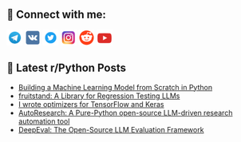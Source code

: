 ## 🔎 Connect with me:
[<img src="https://github.com/bullbesh/bullbesh/blob/main/images/Telegram.png" width="32" height="32" />](https://t.me/bullbesh)
[<img src="https://github.com/bullbesh/bullbesh/blob/main/images/VK.png" width="32" height="32" />](https://vk.com/bullbesh)
[<img src="https://github.com/bullbesh/bullbesh/blob/main/images/Twitter.png" width="32" height="32" />](https://twitter.com/bullbesh1)
[<img src="https://github.com/bullbesh/bullbesh/blob/main/images/Instagram.png" width="32" height="32" />](https://www.instagram.com/bullbesh)
[<img src="https://github.com/bullbesh/bullbesh/blob/main/images/Reddit.png" width="32" height="32" />](https://www.reddit.com/user/bullbesh)
[<img src="https://github.com/bullbesh/bullbesh/blob/main/images/YouTube.png" width="32" height="32" />](https://www.youtube.com/channel/UCtfjRs6uzgq5mfm8S06WTcg)

## 📕 Latest r/Python Posts
<!-- BLOG-POST-LIST:START -->
- [Building a Machine Learning Model from Scratch in Python](https://www.reddit.com/r/Python/comments/1i2z59j/building_a_machine_learning_model_from_scratch_in/)
- [fruitstand: A Library for Regression Testing LLMs](https://www.reddit.com/r/Python/comments/1i2u3nh/fruitstand_a_library_for_regression_testing_llms/)
- [I wrote optimizers for TensorFlow and Keras](https://www.reddit.com/r/Python/comments/1i2r7z0/i_wrote_optimizers_for_tensorflow_and_keras/)
- [AutoResearch: A Pure-Python open-source LLM-driven research automation tool](https://www.reddit.com/r/Python/comments/1i2lw4i/autoresearch_a_purepython_opensource_llmdriven/)
- [DeepEval: The Open-Source LLM Evaluation Framework](https://www.reddit.com/r/Python/comments/1i2kafp/deepeval_the_opensource_llm_evaluation_framework/)
<!-- BLOG-POST-LIST:END -->
